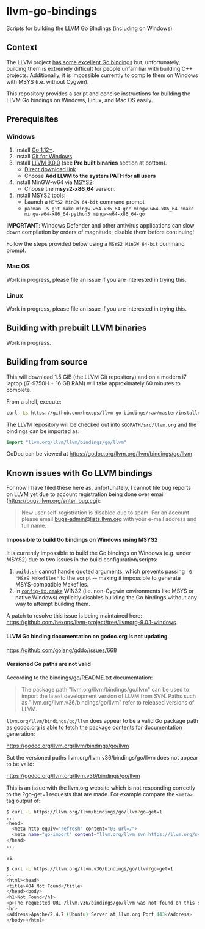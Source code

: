 # llvm-go-bindings

Scripts for building the LLVM Go BIndings (including on Windows)

## Context

The LLVM project [has some excellent Go bindings](https://github.com/llvm/llvm-project/tree/master/llvm/bindings/go) but, unfortunately, building them is extremely difficult for people unfamiliar with building C++ projects. Additionally, it is impossible currently to compile them on Windows with MSYS (i.e. without Cygwin).

This repository provides a script and concise instructions for building the LLVM Go bindings on Windows, Linux, and Mac OS easily.

## Prerequisites

### Windows

1. Install [Go 1.12+](https://golang.org/doc/install).
1. Install [Git for Windows](https://gitforwindows.org/).
1. Install [LLVM 9.0.0](http://releases.llvm.org/download.html#9.0.0) (see **Pre built binaries** section at bottom).
    - [Direct download link](http://releases.llvm.org/9.0.0/LLVM-9.0.0-win64.exe)
    - Choose **Add LLVM to the system PATH for all users**
1. Install MinGW-w64 via [MSYS2](http://www.msys2.org/):
    - Choose the **msys2-x86_64** version.
1. Install MSYS2 tools:
    - Launch a `MSYS2 MinGW 64-bit` command prompt
    - `pacman -S git make mingw-w64-x86_64-gcc mingw-w64-x86_64-cmake mingw-w64-x86_64-python3 mingw-w64-x86_64-go`

**IMPORTANT**: Windows Defender and other antivirus applications can slow down compilation by orders of magnitude, disable them before continuing!

Follow the steps provided below using a `MSYS2 MinGW 64-bit` command prompt.

### Mac OS

Work in progress, please file an issue if you are interested in trying this.

### Linux

Work in progress, please file an issue if you are interested in trying this.

## Building with prebuilt LLVM binaries

Work in progress.

## Building from source

This will download 1.5 GiB (the LLVM Git repository) and on a modern i7 laptop (i7-9750H + 16 GB RAM) will take approximately 60 minutes to complete.

From a shell, execute:

```sh
curl -Ls https://github.com/hexops/llvm-go-bindings/raw/master/installer.sh | sh
```

The LLVM repository will be checked out into `$GOPATH/src/llvm.org` and the bindings can be imported as:

```Go
import "llvm.org/llvm/llvm/bindings/go/llvm"
```

GoDoc can be viewed at https://godoc.org/llvm.org/llvm/bindings/go/llvm

## Known issues with Go LLVM bindings

For now I have filed these here as, unfortunately, I cannot file bug reports on LLVM yet due to account registration being done over email (https://bugs.llvm.org/enter_bug.cgi):

> New user self-registration is disabled due to spam. For an account please email bugs-admin@lists.llvm.org with your e-mail address and full name.

#### Impossible to build Go bindings on Windows using MSYS2

It is currently impossible to build the Go bindings on Windows (e.g. under MSYS2) due to two issues in the build configuration/scripts:

1. [`build.sh`](https://github.com/llvm/llvm-project/blob/master/llvm/bindings/go/build.sh#L11) cannot handle quoted arguments, which prevents passing `-G "MSYS Makefiles"` to the script -- making it impossible to generate MSYS-compatible Makefiles.
2. In [`config-ix.cmake`](https://github.com/llvm/llvm-project/blob/master/llvm/cmake/config-ix.cmake#L546-L547) WIN32 (i.e. non-Cygwin environments like MSYS or native Windows) explicitly disables building the Go bindings without any way to attempt building them.

A patch to resolve this issue is being maintained here: https://github.com/hexops/llvm-project/tree/llvmorg-9.0.1-windows

#### LLVM Go binding documentation on godoc.org is not updating

https://github.com/golang/gddo/issues/668

#### Versioned Go paths are not valid

According to the bindings/go/README.txt documentation:

> The package path "llvm.org/llvm/bindings/go/llvm" can be used to
> import the latest development version of LLVM from SVN. Paths such as
> "llvm.org/llvm.v36/bindings/go/llvm" refer to released versions of LLVM.

`llvm.org/llvm/bindings/go/llvm` does appear to be a valid Go package path as godoc.org is able to fetch the package contents for documentation generation:

https://godoc.org/llvm.org/llvm/bindings/go/llvm

But the versioned paths llvm.org/llvm.v36/bindings/go/llvm does not appear to be valid:

https://godoc.org/llvm.org/llvm.v36/bindings/go/llvm

This is an issue with the llvm.org website which is not responding correctly to the ?go-get=1 requests that are made. For example compare the `<meta>` tag output of:

```sh
$ curl -L https://llvm.org/llvm/bindings/go/llvm?go-get=1
...
<head>
  <meta http-equiv="refresh" content="0; url=/">
  <meta name="go-import" content="llvm.org/llvm svn https://llvm.org/svn/llvm-project/llvm/trunk">
</head>
...
```

vs:

```sh
$ curl -L https://llvm.org/llvm.v36/bindings/go/llvm?go-get=1
...
<html><head>
<title>404 Not Found</title>
</head><body>
<h1>Not Found</h1>
<p>The requested URL /llvm.v36/bindings/go/llvm was not found on this server.</p>
<hr>
<address>Apache/2.4.7 (Ubuntu) Server at llvm.org Port 443</address>
</body></html>
```
